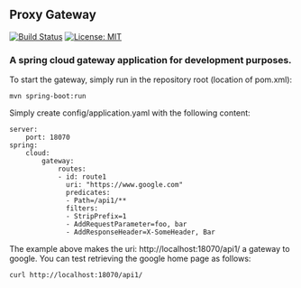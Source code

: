 ## Proxy Gateway

[![Build Status](https://www.uparix.com/jenkins/buildStatus/icon?job=proxy-gateway)](https://www.uparix.com/jenkins/job/proxy-gateway/) [![License: MIT](https://img.shields.io/badge/License-MIT-yellow.svg)](https://opensource.org/licenses/MIT)

### A spring cloud gateway application for development purposes.

To start the gateway, simply run in the repository root (location of pom.xml):
```
mvn spring-boot:run
```

Simply create config/application.yaml with the following content:
```
server:
    port: 18070
spring:
    cloud:
        gateway:
            routes:
            - id: route1
              uri: "https://www.google.com"
              predicates:
              - Path=/api1/**
              filters:
              - StripPrefix=1
              - AddRequestParameter=foo, bar
              - AddResponseHeader=X-SomeHeader, Bar      
``` 
The example above makes the uri: http://localhost:18070/api1/ a gateway to google.
You can test retrieving the google home page as follows:
```
curl http://localhost:18070/api1/
```

